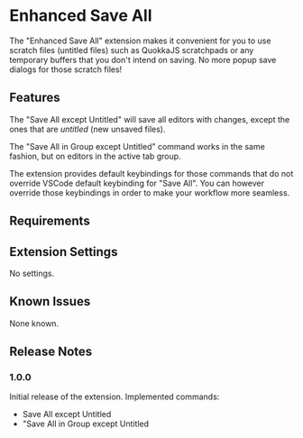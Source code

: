 # Enhanced Save All

The "Enhanced Save All" extension makes it convenient for you to use scratch files (untitled files) such as QuokkaJS scratchpads or any temporary buffers that you don't intend on saving. No more popup save dialogs for those scratch files!

## Features

The "Save All except Untitled" will save all editors with changes, except the ones that are _untitled_ (new unsaved files).

The "Save All in Group except Untitled" command works in the same fashion, but on editors in the active tab group.


The extension provides default keybindings for those commands that do not override VSCode default keybinding for "Save All". You can however override those keybindings in order to make your workflow more seamless.

## Requirements

## Extension Settings

No settings.

## Known Issues

None known.

## Release Notes

### 1.0.0

Initial release of the extension. Implemented commands:
- Save All except Untitled
- "Save All in Group except Untitled
